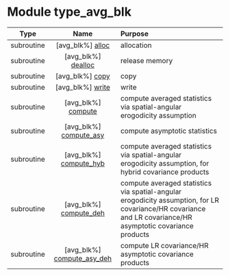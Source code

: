 # Module type_avg_blk

| Type | Name | Purpose |
| :--: | :--: | :---------- |
| subroutine | [avg_blk%] [alloc](https://github.com/JCSDA/saber/src/bump/type_avg_blk.F90#L77) | allocation |
| subroutine | [avg_blk%] [dealloc](https://github.com/JCSDA/saber/src/bump/type_avg_blk.F90#L149) | release memory |
| subroutine | [avg_blk%] [copy](https://github.com/JCSDA/saber/src/bump/type_avg_blk.F90#L191) | copy |
| subroutine | [avg_blk%] [write](https://github.com/JCSDA/saber/src/bump/type_avg_blk.F90#L236) | write |
| subroutine | [avg_blk%] [compute](https://github.com/JCSDA/saber/src/bump/type_avg_blk.F90#L387) | compute averaged statistics via spatial-angular erogodicity assumption |
| subroutine | [avg_blk%] [compute_asy](https://github.com/JCSDA/saber/src/bump/type_avg_blk.F90#L691) | compute asymptotic statistics |
| subroutine | [avg_blk%] [compute_hyb](https://github.com/JCSDA/saber/src/bump/type_avg_blk.F90#L826) | compute averaged statistics via spatial-angular erogodicity assumption, for hybrid covariance products |
| subroutine | [avg_blk%] [compute_deh](https://github.com/JCSDA/saber/src/bump/type_avg_blk.F90#L868) | compute averaged statistics via spatial-angular erogodicity assumption, for LR covariance/HR covariance and LR covariance/HR asymptotic covariance products |
| subroutine | [avg_blk%] [compute_asy_deh](https://github.com/JCSDA/saber/src/bump/type_avg_blk.F90#L962) | compute LR covariance/HR asymptotic covariance products |
